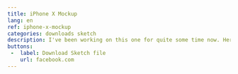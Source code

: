 ```yaml
---
title: iPhone X Mockup
lang: en
ref: iphone-x-mockup
categories: downloads sketch
description: I've been working on this one for quite some time now. Here's a free download for you! The sketch file contains all of the icons, Control Center, and the device — all in vector. If you like it, don't hesitate to share! For commercial use, just ask me!
buttons:
 -  label: Download Sketch file
    url: facebook.com
---
```

